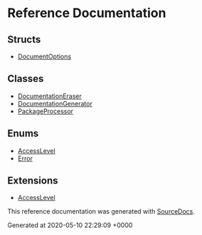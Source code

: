 # Reference Documentation

## Structs

-   [DocumentOptions](structs/DocumentOptions.md)

## Classes

-   [DocumentationEraser](classes/DocumentationEraser.md)
-   [DocumentationGenerator](classes/DocumentationGenerator.md)
-   [PackageProcessor](classes/PackageProcessor.md)

## Enums

-   [AccessLevel](enums/AccessLevel.md)
-   [Error](enums/Error.md)

## Extensions

-   [AccessLevel](extensions/AccessLevel.md)

This reference documentation was generated with
[SourceDocs](https://github.com/eneko/SourceDocs).

Generated at 2020-05-10 22:29:09 +0000